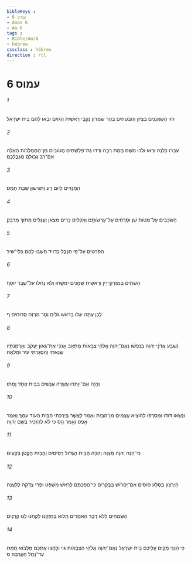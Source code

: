 ```yaml
---
bibleKeys : 
- עמוס 6
- Amos 6
- Am 6
tags : 
- Bible/Am/6
- hébreu
cssclass : hébreu
direction : rtl
---
```


# עמוס 6

###### 1
הֹוי הַשַּׁאֲנַנִּים בְּצִיֹּון וְהַבֹּטְחִים בְּהַר שֹׁמְרֹון נְקֻבֵי רֵאשִׁית הַגֹּויִם וּבָאוּ לָהֶם בֵּית יִשְׂרָאֵל׃
###### 2
עִבְרוּ כַלְנֵה וּרְאוּ וּלְכוּ מִשָּׁם חֲמַת רַבָּה וּרְדוּ גַת־פְּלִשְׁתִּים הֲטֹובִים מִן־הַמַּמְלָכֹות הָאֵלֶּה אִם־רַב גְּבוּלָם מִגְּבֻלְכֶם׃
###### 3
הַמְנַדִּים לְיֹום רָע וַתַּגִּישׁוּן שֶׁבֶת חָמָס׃
###### 4
הַשֹּׁכְבִים עַל־מִטֹּות שֵׁן וּסְרֻחִים עַל־עַרְשֹׂותָם וְאֹכְלִים כָּרִים מִצֹּאן וַעֲגָלִים מִתֹּוךְ מַרְבֵּק׃
###### 5
הַפֹּרְטִים עַל־פִּי הַנָּבֶל כְּדָוִיד חָשְׁבוּ לָהֶם כְּלֵי־שִׁיר׃
###### 6
הַשֹּׁתִים בְּמִזְרְקֵי יַיִן וְרֵאשִׁית שְׁמָנִים יִמְשָׁחוּ וְלֹא נֶחְלוּ עַל־שֵׁבֶר יֹוסֵף׃
###### 7
לָכֵן עַתָּה יִגְלוּ בְּרֹאשׁ גֹּלִים וְסָר מִרְזַח סְרוּחִים׃ ף
###### 8
נִשְׁבַּע אֲדֹנָי יְהוִה בְּנַפְשֹׁו נְאֻם־יְהוָה אֱלֹהֵי צְבָאֹות מְתָאֵב אָנֹכִי אֶת־גְּאֹון יַעֲקֹב וְאַרְמְנֹתָיו שָׂנֵאתִי וְהִסְגַּרְתִּי עִיר וּמְלֹאָהּ׃
###### 9
וְהָיָה אִם־יִוָּתְרוּ עֲשָׂרָה אֲנָשִׁים בְּבַיִת אֶחָד וָמֵתוּ׃
###### 10
וּנְשָׂאֹו דֹּודֹו וּמְסָרְפֹו לְהֹוצִיא עֲצָמִים מִן־הַבַּיִת וְאָמַר לַאֲשֶׁר בְּיַרְכְּתֵי הַבַּיִת הַעֹוד עִמָּךְ וְאָמַר אָפֶס וְאָמַר הָס כִּי לֹא לְהַזְכִּיר בְּשֵׁם יְהוָה׃
###### 11
כִּי־הִנֵּה יְהוָה מְצַוֶּה וְהִכָּה הַבַּיִת הַגָּדֹול רְסִיסִים וְהַבַּיִת הַקָּטֹן בְּקִעִים׃
###### 12
הַיְרֻצוּן בַּסֶּלַע סוּסִים אִם־יַחֲרֹושׁ בַּבְּקָרִים כִּי־הֲפַכְתֶּם לְרֹאשׁ מִשְׁפָּט וּפְרִי צְדָקָה לְלַעֲנָה׃
###### 13
הַשְּׂמֵחִים לְלֹא דָבָר הָאֹמְרִים הֲלֹוא בְחָזְקֵנוּ לָקַחְנוּ לָנוּ קַרְנָיִם׃
###### 14
כִּי הִנְנִי מֵקִים עֲלֵיכֶם בֵּית יִשְׂרָאֵל נְאֻם־יְהוָה אֱלֹהֵי הַצְּבָאֹות גֹּוי וְלָחֲצוּ אֶתְכֶם מִלְּבֹוא חֲמָת עַד־נַחַל הָעֲרָבָה׃ ס
